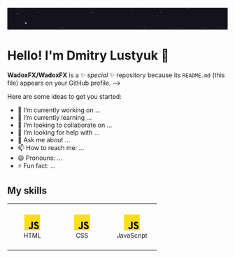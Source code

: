 <a href="https://github.com/WadoxFX"><img src="https://github.com/WadoxFX/WadoxFX/blob/main/images/header.gif" alt="Header"></a>

# Hello! I'm Dmitry Lustyuk 👋

**WadoxFX/WadoxFX** is a ✨ _special_ ✨ repository because its `README.md` (this file) appears on your GitHub profile. -->

Here are some ideas to get you started:

- 🔭 I’m currently working on ...
- 🌱 I’m currently learning ...
- 👯 I’m looking to collaborate on ...
- 🤔 I’m looking for help with ...
- 💬 Ask me about ...
- 📫 How to reach me: ...
- 😄 Pronouns: ...
- ⚡ Fun fact: ...

<h2 id="skills">My skills</h2>

<table width='100%'>
  <tr>
    <td align="center" width="100" height="100">
      <a href="#skills">
        <img src="https://github.com/WadoxFX/WadoxFX/blob/main/images/javascript.svg" width="36" height="36" alt="HTML icon" />
      </a>
      <br>HTML
    </td>
    <td align="center" width="100" height="100">
      <a href="#skills">
        <img src="https://github.com/WadoxFX/WadoxFX/blob/main/images/javascript.svg" width="36" height="36" alt="CSS icon" />
      </a>
      <br>CSS
    </td>
    <td align="center" width="100" height="100">
      <a href="#skills">
        <img src="https://github.com/WadoxFX/WadoxFX/blob/main/images/javascript.svg" width="36" height="36" alt="JavaScript icon" />
      </a>
      <br>JavaScript
    </td>
  </tr> 
</table>

